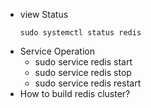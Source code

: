 * view Status
  ```
  sudo systemctl status redis
  ```
* Service Operation
  * sudo service redis start
  * sudo service redis stop
  * sudo service redis restart
* How to build redis cluster?